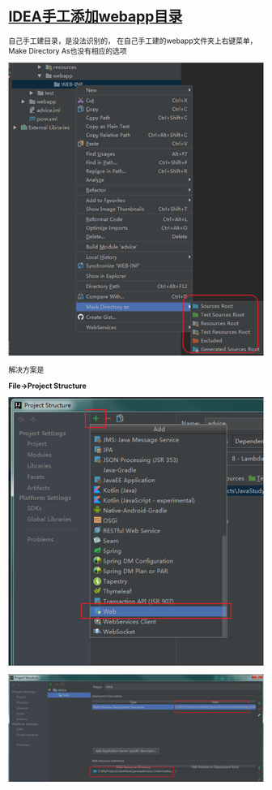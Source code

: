 # [IDEA手工添加webapp目录](https://www.cnblogs.com/wormday/p/8431470.html)

自己手工建目录，是没法识别的，
在自己手工建的webapp文件夹上右键菜单，Make Directory As也没有相应的选项

![img](resources\11583-20180208144217013-538040512.png)

 

解决方案是

**File->Project Structure**

![img](resources\11583-20180208144347732-1330719299.png)

![img](resources\11583-20180208144608185-748533385.png)

 